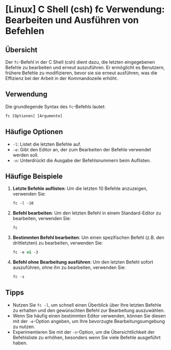 # [Linux] C Shell (csh) fc Verwendung: Bearbeiten und Ausführen von Befehlen

## Übersicht
Der `fc`-Befehl in der C Shell (csh) dient dazu, die letzten eingegebenen Befehle zu bearbeiten und erneut auszuführen. Er ermöglicht es Benutzern, frühere Befehle zu modifizieren, bevor sie sie erneut ausführen, was die Effizienz bei der Arbeit in der Kommandozeile erhöht.

## Verwendung
Die grundlegende Syntax des `fc`-Befehls lautet:

```csh
fc [Optionen] [Argumente]
```

## Häufige Optionen
- `-l`: Listet die letzten Befehle auf.
- `-e`: Gibt den Editor an, der zum Bearbeiten der Befehle verwendet werden soll.
- `-n`: Unterdrückt die Ausgabe der Befehlsnummern beim Auflisten.

## Häufige Beispiele

1. **Letzte Befehle auflisten**:
   Um die letzten 10 Befehle anzuzeigen, verwenden Sie:
   ```csh
   fc -l -10
   ```

2. **Befehl bearbeiten**:
   Um den letzten Befehl in einem Standard-Editor zu bearbeiten, verwenden Sie:
   ```csh
   fc
   ```

3. **Bestimmten Befehl bearbeiten**:
   Um einen spezifischen Befehl (z.B. den drittletzten) zu bearbeiten, verwenden Sie:
   ```csh
   fc -e vi -3
   ```

4. **Befehl ohne Bearbeitung ausführen**:
   Um den letzten Befehl sofort auszuführen, ohne ihn zu bearbeiten, verwenden Sie:
   ```csh
   fc -s
   ```

## Tipps
- Nutzen Sie `fc -l`, um schnell einen Überblick über Ihre letzten Befehle zu erhalten und den gewünschten Befehl zur Bearbeitung auszuwählen.
- Wenn Sie häufig einen bestimmten Editor verwenden, können Sie diesen mit der `-e`-Option angeben, um Ihre bevorzugte Bearbeitungsumgebung zu nutzen.
- Experimentieren Sie mit der `-n`-Option, um die Übersichtlichkeit der Befehlsliste zu erhöhen, besonders wenn Sie viele Befehle ausgeführt haben.
